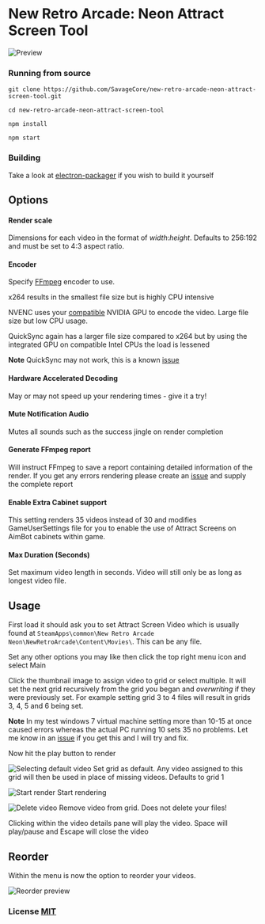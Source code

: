 # New Retro Arcade: Neon Attract Screen Tool

![Preview](http://i.imgur.com/OVdeDxt.png)

### Running from source

`git clone https://github.com/SavageCore/new-retro-arcade-neon-attract-screen-tool.git`

`cd new-retro-arcade-neon-attract-screen-tool`

`npm install`

`npm start`

### Building

Take a look at [electron-packager](https://github.com/electron-userland/electron-packager) if you wish to build it yourself

## Options

#### Render scale

Dimensions for each video in the format of *width*:*height*. Defaults to 256:192 and must be set to 4:3 aspect ratio.

#### Encoder

Specify [FFmpeg][ffmpeglink] encoder to use.

x264 results in the smallest file size but is highly CPU intensive

NVENC uses your [compatible](https://developer.nvidia.com/nvidia-video-codec-sdk#SupportedGPUs) NVIDIA GPU to encode the video. Large file size but low CPU usage.

QuickSync again has a larger file size compared to x264 but by using the integrated GPU on compatible Intel CPUs the load is lessened

**Note** QuickSync may not work, this is a known [issue](https://github.com/SavageCore/new-retro-arcade-neon-attract-screen-tool/issues/13)

#### Hardware Accelerated Decoding

May or may not speed up your rendering times - give it a try!

#### Mute Notification Audio

Mutes all sounds such as the success jingle on render completion

#### Generate FFmpeg report

Will instruct FFmpeg to save a report containing detailed information of the render. If you get any errors rendering please create an [issue] and supply the complete report

#### Enable Extra Cabinet support

This setting renders 35 videos instead of 30 and modifies GameUserSettings file for you to enable the use of Attract Screens on AimBot cabinets within game.

#### Max Duration (Seconds)

Set maximum video length in seconds. Video will still only be as long as longest video file.

## Usage

First load it should ask you to set Attract Screen Video which is usually found at `SteamApps\common\New Retro Arcade Neon\NewRetroArcade\Content\Movies\`. This can be any file.

Set any other options you may like then click the top right menu icon and select Main

Click the thumbnail image to assign video to grid or select multiple. It will set the next grid recursively from the grid you began and *overwriting* if they were previously set. For example setting grid 3 to 4 files will result in grids 3, 4, 5 and 6 being set.

**Note** In my test windows 7 virtual machine setting more than 10-15 at once caused errors whereas the actual PC running 10 sets 35 no problems. Let me know in an [issue] if you get this and I will try and fix.

Now hit the play button to render

![Selecting default video](http://i.imgur.com/YQk0Ztu.png) Set grid as default. Any video assigned to this grid will then be used in place of missing videos. Defaults to grid 1

![Start render](http://i.imgur.com/PEMFwWU.png) Start rendering

![Delete video](http://i.imgur.com/5eN698j.png) Remove video from grid. Does not delete your files!

Clicking within the video details pane will play the video. Space will play/pause and Escape will close the video

## Reorder

Within the menu is now the option to reorder your videos.

![Reorder preview](http://i.imgur.com/uOlY5Mq.gif)

### License [MIT](LICENSE.md)
[nranlink]: http://digitalcybercherries.com/new-retro-arcade-neon/
[ffmpeglink]: http://ffmpeg.org
[issue]:https://github.com/SavageCore/new-retro-arcade-neon-attract-screen-tool/issues
